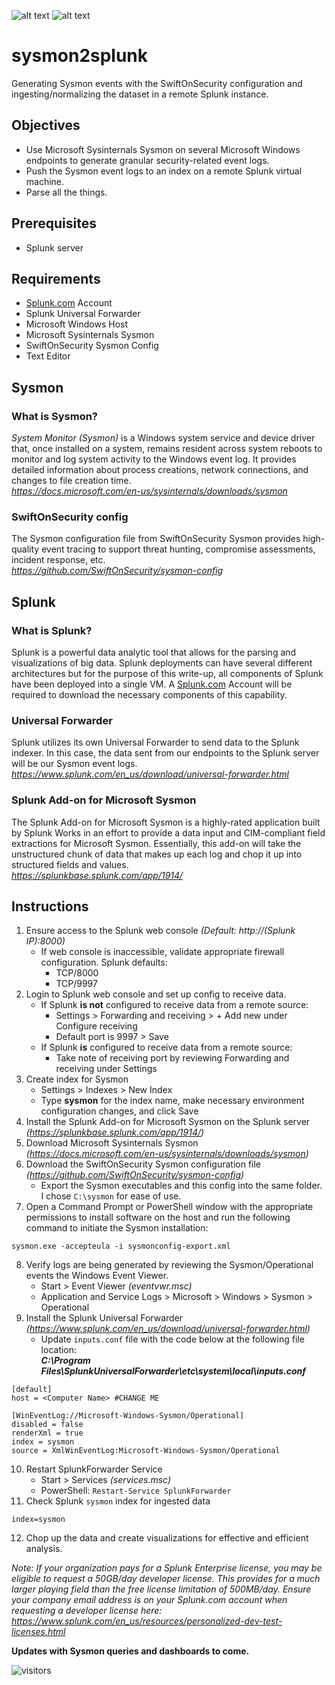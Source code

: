 ![alt text](https://encrypted-tbn0.gstatic.com/images?q=tbn%3AANd9GcTWZszcRQrmUkjlRKlL2PuLO9Yk_aSLcm0iTA&usqp=CAU) ![alt text](https://threatconnect.com/wp-content/uploads/Splunk_Logo_Website.png)
# sysmon2splunk
Generating Sysmon events with the SwiftOnSecurity configuration and ingesting/normalizing the dataset in a remote Splunk instance.

## Objectives
* Use Microsoft Sysinternals Sysmon on several Microsoft Windows endpoints to generate granular security-related event logs.
* Push the Sysmon event logs to an index on a remote Splunk virtual machine.
* Parse all the things.

## Prerequisites
* Splunk server

## Requirements
* [Splunk.com](https://www.splunk.com) Account
* Splunk Universal Forwarder
* Microsoft Windows Host
* Microsoft Sysinternals Sysmon
* SwiftOnSecurity Sysmon Config
* Text Editor


## Sysmon
### What is Sysmon?
*System Monitor (Sysmon)* is a Windows system service and device driver that, once installed on a system, remains resident across system reboots to monitor and log system activity to the Windows event log. It provides detailed information about process creations, network connections, and changes to file creation time.  
*https://docs.microsoft.com/en-us/sysinternals/downloads/sysmon*

### SwiftOnSecurity config 
The Sysmon configuration file from SwiftOnSecurity Sysmon provides high-quality event tracing to support threat hunting, compromise assessments, incident response, etc.  
*https://github.com/SwiftOnSecurity/sysmon-config*



## Splunk
### What is Splunk?
Splunk is a powerful data analytic tool that allows for the parsing and visualizations of big data. Splunk deployments can have several different architectures but for the purpose of this write-up, all components of Splunk have been deployed into a single VM. A [Splunk.com](https://www.splunk.com) Account will be required to download the necessary components of this capability. 

### Universal Forwarder
Splunk utilizes its own Universal Forwarder to send data to the Splunk indexer. In this case, the data sent from our endpoints to the Splunk server will be our Sysmon event logs.  
*https://www.splunk.com/en_us/download/universal-forwarder.html*

### Splunk Add-on for Microsoft Sysmon
The Splunk Add-on for Microsoft Sysmon is a highly-rated application built by Splunk Works in an effort to provide a data input and CIM-compliant field extractions for Microsoft Sysmon. Essentially, this add-on will take the unstructured chunk of data that makes up each log and chop it up into structured fields and values.  
*https://splunkbase.splunk.com/app/1914/*

## Instructions
1. Ensure access to the Splunk web console *(Default: http://(Splunk IP):8000)*  
    * If web console is inaccessible, validate appropriate firewall configuration. Splunk defaults:
      * TCP/8000
      * TCP/9997
2. Login to Splunk web console and set up config to receive data.  
    * If Splunk **is not** configured to receive data from a remote source:  
      * Settings > Forwarding and receiving > + Add new under Configure receiving  
      * Default port is 9997 > Save  
    * If Splunk **is** configured to receive data from a remote source:  
      * Take note of receiving port by reviewing Forwarding and receiving under Settings
3. Create index for Sysmon  
    * Settings > Indexes > New Index  
    * Type **sysmon** for the index name, make necessary environment configuration changes, and click Save
4. Install the Splunk Add-on for Microsoft Sysmon on the Splunk server *(https://splunkbase.splunk.com/app/1914/)*
5. Download Microsoft Sysinternals Sysmon *(https://docs.microsoft.com/en-us/sysinternals/downloads/sysmon)*
6. Download the SwiftOnSecurity Sysmon configuration file *(https://github.com/SwiftOnSecurity/sysmon-config)*
    * Export the Sysmon executables and this config into the same folder. I chose `C:\sysmon` for ease of use.
7. Open a Command Prompt or PowerShell window with the appropriate permissions to install software on the host and run the following command to initiate the Sysmon installation: 
```
sysmon.exe -accepteula -i sysmonconfig-export.xml
```
8. Verify logs are being generated by reviewing the Sysmon/Operational events the Windows Event Viewer.  
    * Start > Event Viewer *(eventvwr.msc)*  
    * Application and Service Logs > Microsoft > Windows > Sysmon > Operational
9. Install the Splunk Universal Forwarder *(https://www.splunk.com/en_us/download/universal-forwarder.html)*
    * Update `inputs.conf` file with the code below at the following file location:  
***C:\Program Files\SplunkUniversalForwarder\etc\system\local\inputs.conf***
```
[default]
host = <Computer Name> #CHANGE ME

[WinEventLog://Microsoft-Windows-Sysmon/Operational]
disabled = false
renderXml = true
index = sysmon
source = XmlWinEventLog:Microsoft-Windows-Sysmon/Operational
```
10. Restart SplunkForwarder Service
    * Start > Services *(services.msc)*
    * PowerShell: `Restart-Service SplunkForwarder`
11. Check Splunk `sysmon` index for ingested data
```
index=sysmon
```
12. Chop up the data and create visualizations for effective and efficient analysis.

*Note: If your organization pays for a Splunk Enterprise license, you may be eligible to request a 50GB/day developer license. This provides for a much larger playing field than the free license limitation of 500MB/day. Ensure your company email address is on your Splunk.com account when requesting a developer license here:   https://www.splunk.com/en_us/resources/personalized-dev-test-licenses.html*

**Updates with Sysmon queries and dashboards to come.**

![visitors](https://visitor-badge.glitch.me/badge?page_id=chrisdfir.sysmon2splunk)
